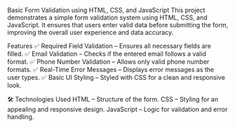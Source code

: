 Basic Form Validation using HTML, CSS, and JavaScript
This project demonstrates a simple form validation system using HTML, CSS, and JavaScript. It ensures that users enter valid data before submitting the form, improving the overall user experience and data accuracy.

Features
✅ Required Field Validation – Ensures all necessary fields are filled.
✅ Email Validation – Checks if the entered email follows a valid format.
✅ Phone Number Validation – Allows only valid phone number formats.
✅ Real-Time Error Messages – Displays error messages as the user types.
✅ Basic UI Styling – Styled with CSS for a clean and responsive look.

🛠️ Technologies Used
HTML – Structure of the form.
CSS – Styling for an appealing and responsive design.
JavaScript – Logic for validation and error handling.
